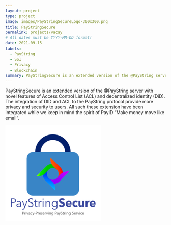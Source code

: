 ```yaml
---
layout: project
type: project
image: images/PayStringSecureLogo-300x300.png
title: PayStringSecure
permalink: projects/vacay
# All dates must be YYYY-MM-DD format!
date: 2021-09-15
labels:
  - PayString
  - SSI
  - Privacy
  - Blockchain
summary: PayStringSecure is an extended version of the @PayString server with novel features of Access Control List (ACL) and decentralized identity (DiD).
---
```


PayStringSecure is an extended version of the @PayString server with novel features of Access Control List (ACL) and decentralized identity (DiD). The integration of DID and ACL to the PayString protocol provide more privacy and security to users. All such these extension have been integrated while we keep in mind the spirit of PayID “Make money move like email”.

<img class="ui medium right floated rounded image" src="../images/PayStringSecureLogo-300x300.png">
